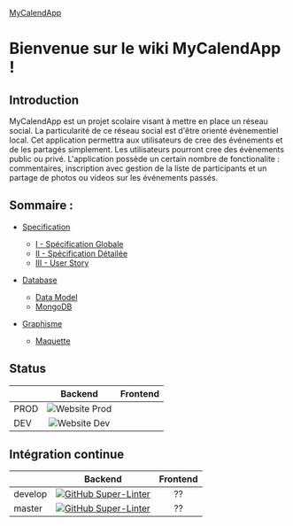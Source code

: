 [MyCalendApp](./README.md)

# Bienvenue sur le wiki MyCalendApp !

## Introduction

MyCalendApp est un projet scolaire visant à mettre en place un réseau social. 
La particularité de ce réseau social est d'être orienté évènementiel local.
Cet application permettra aux utilisateurs de cree des événements et de les partagés simplement.
Les utilisateurs pourront cree des évènements public ou privé. 
L'application possède un certain nombre de fonctionalite : commentaires, inscription avec gestion de la liste de participants et un partage de photos ou videos sur les événements passés.

## Sommaire :

- [Specification](./specification/specification.md) 
    - [I - Spécification Globale](./specification/global.md)
    - [II - Spécification Détailée](./specification/detailed.md)
    - [III - User Story](./specification/user_stories.md)

- [Database](./database/database.md)
    - [Data Model](./database/model.md)
    - [MongoDB](./database/mongodb.md)
    
- [Graphisme](./graphisme/graphisme.md)
    - [Maquette](./graphisme/maquette.md)

## Status

|          |      Backend      |  Frontend |
|----------|:-------------:|:------:|
|PROD|![Website Prod](https://img.shields.io/website-up-down-green-red/http/api-mycalendapp.herokuapp.com/ping)||
|DEV|![Website Dev](https://img.shields.io/website-up-down-green-red/http/dev-api-mycalendapp.herokuapp.com/ping)||

## Intégration continue


|          |      Backend      |  Frontend |
|----------|:-------------:|:------:|
| develop |  [![GitHub Super-Linter](https://github.com/MyCalendApp/backend/workflows/Continuous%20Integration/badge.svg?branch=develop)](https://dev-api-mycalendapp.herokuapp.com/ping) | ?? |
| master |   [![GitHub Super-Linter](https://github.com/MyCalendApp/backend/workflows/Continuous%20Integration/badge.svg?branch=master)](https://api-mycalendapp.herokuapp.com/ping)    | ?? |

